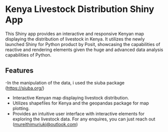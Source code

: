 # Kenya Livestock Distribution Shiny App

This Shiny app provides an interactive and responsive Kenyan map displaying the distribution of livestock in Kenya. It utilizes the newly launched Shiny for Python product by Posit, showcasing the capabilities of reactive and rendering elements given the huge and advanced data analysis capabilities of Python.

## Features
-In the manipulation of the data, i used the siuba package (https://siuba.org/)
- Interactive Kenyan map displaying livestock distribution.
- Utilizes shapefiles for Kenya and the geopandas package for map plotting.
- Provides an intuitive user interface with interactive elements for exploring the livestock data.
For any enquires, you can just reach out (mureithimuriuki@outlook.com)
